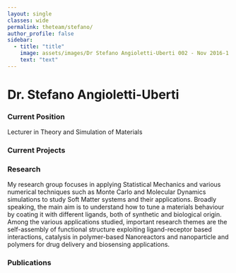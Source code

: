 ```yaml
---
layout: single
classes: wide
permalink: theteam/stefano/
author_profile: false
sidebar:
  - title: "title"
    image: assets/images/Dr Stefano Angioletti-Uberti 002 - Nov 2016-1.jpg
    text: "text"
---
```


# Dr. Stefano Angioletti-Uberti

### Current Position
Lecturer in Theory and Simulation of Materials

### Current Projects


### Research
My research group focuses in applying Statistical Mechanics and various numerical techniques such as Monte Carlo and Molecular Dynamics simulations to study Soft Matter systems and their applications. Broadly speaking, the main aim is to understand how to tune a materials behaviour by coating it with different ligands, both of synthetic and biological origin. Among the various applications studied, important research themes are the self-assembly of functional structure exploiting ligand-receptor based interactions, catalysis in polymer-based Nanoreactors and nanoparticle and polymers for drug delivery and biosensing applications.

### Publications
